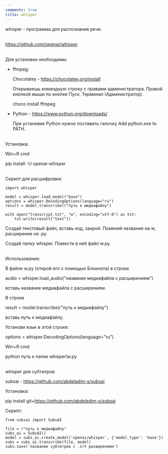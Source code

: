 ```yaml
---
comments: true
title: whisper
---
```


whisper - программа для распознания речи.
<br><br>

<https://github.com/openai/whisper>
<br><br>

Для установки необходимы:

* ffmpeg:

	Chocolatey - <https://chocolatey.org/install>

	Открываешь командную строку с правами администратора. Правой кнопкой мыши по кнопке Пуск. Терминал (Администратор).

	choco install ffmpeg

* Python - <https://www.python.org/downloads/>

	При установке Python нужно поставить галочку Add python.exe to PATH.
<br><br>

Установка:

Win+R cmd

pip install -U openai-whisper
<br><br>

Cкрипт для расшифровки:

```
import whisper

model = whisper.load_model("base")
options = whisper.DecodingOptions(language="ru")
result = model.transcribe(r"путь к медиафайлу")

with open("transcript.txt", "w", encoding="utf-8") as txt:
    txt.write(result["text"])
```

Создай текстовый файл, вставь код, закрой. Поменяй название на w, расширение на .py.

Создай папку whisper. Помести в неё файл w.py.
<br><br>

Использование:

В файле w.py (открой его с помощью Блокнота) в строке

audio = whisper.load_audio("название медиафайла с расширением")

вставь название медиафайла с расширением.

В строке

result = model.transcribe(r"путь к медиафайлу")

вставь путь к медиафайлу.

Установи язык в этой строке:

options = whisper.DecodingOptions(language="ru")

Win+R cmd

python путь к папке whisper\w.py
<br><br>

whisper для субтитров:

subsai - <https://github.com/abdeladim-s/subsai>

Установка:

pip install git+https://github.com/abdeladim-s/subsai

Скрипт:

```
from subsai import SubsAI

file = r"путь к медиафайлу"
subs_ai = SubsAI()
model = subs_ai.create_model('openai/whisper', {'model_type': 'base'})
subs = subs_ai.transcribe(file, model)
subs.save('название субтитров c .srt расширением')
```